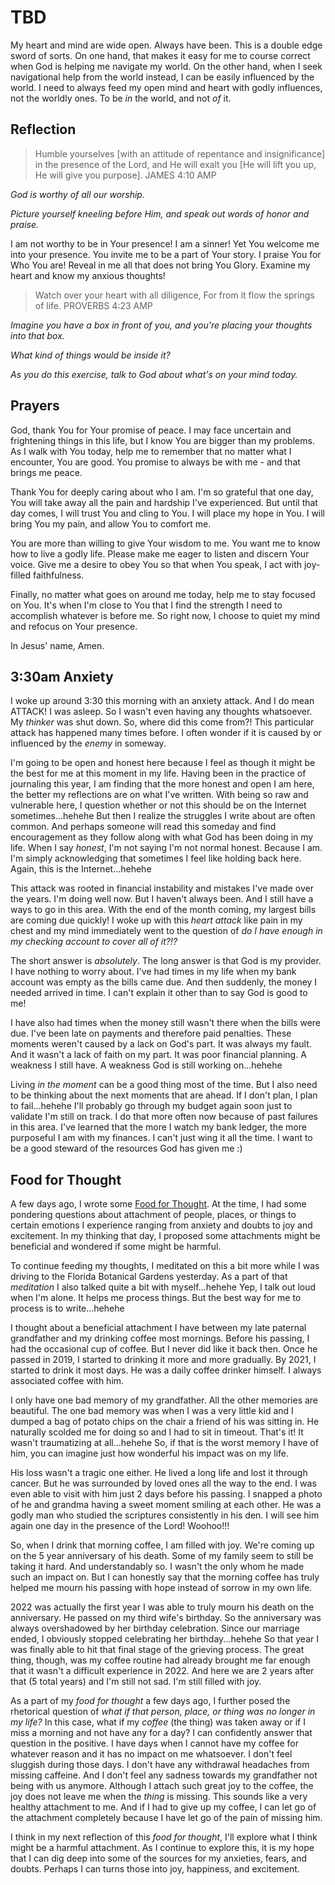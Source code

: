 # TBD

My heart and mind are wide open. Always have been. This is a double edge sword of sorts. On one hand, that makes it easy for me to course correct when God is helping me navigate my world. On the other hand, when I seek navigational help from the world instead, I can be easily influenced by the world. I need to always feed my open mind and heart with godly influences, not the worldly ones. To be *in* the world, and not *of* it.

## Reflection

> Humble yourselves [with an attitude of repentance and insignificance] in the presence of the Lord, and He will exalt you [He will lift you up, He will give you purpose]. JAMES 4:10 AMP

*God is worthy of all our worship.*

*Picture yourself kneeling before Him, and speak out words of honor and praise.*

I am not worthy to be in Your presence! I am a sinner! Yet You welcome me into your presence. You invite me to be a part of Your story. I praise You for Who You are! Reveal in me all that does not bring You Glory. Examine my heart and know my anxious thoughts!

> Watch over your heart with all diligence, For from it flow the springs of life. PROVERBS 4:23 AMP

*Imagine you have a box in front of you, and you're placing your thoughts into that box.*

*What kind of things would be inside it?*

*As you do this exercise, talk to God about what's on your mind today.*



## Prayers

God, thank You for Your promise of peace. I may face uncertain and frightening things in this life, but I know You are bigger than my problems. As I walk with You today, help me to remember that no matter what I encounter, You are good. You promise to always be with me - and that brings me peace.

Thank You for deeply caring about who I am. I'm so grateful that one day, You will take away all the pain and hardship I've experienced. But until that day comes, I will trust You and cling to You. I will place my hope in You. I will bring You my pain, and allow You to comfort me.

You are more than willing to give Your wisdom to me. You want me to know how to live a godly life. Please make me eager to listen and discern Your voice. Give me a desire to obey You so that when You speak, I act with joy-filled faithfulness.

Finally, no matter what goes on around me today, help me to stay focused on You. It's when I'm close to You that I find the strength I need to accomplish whatever is before me. So right now, I choose to quiet my mind and refocus on Your presence.

In Jesus' name, Amen.

## 3:30am Anxiety

I woke up around 3:30 this morning with an anxiety attack. And I do mean ATTACK! I was asleep. So I wasn't even having any thoughts whatsoever. My *thinker* was shut down. So, where did this come from?! This particular attack has happened many times before. I often wonder if it is caused by or influenced by the *enemy* in someway.

I'm going to be open and honest here because I feel as though it might be the best for me at this moment in my life. Having been in the practice of journaling this year, I am finding that the more honest and open I am here, the better my reflections are on what I've written. With being so raw and vulnerable here, I question whether or not this should be on the Internet sometimes...hehehe But then I realize the struggles I write about are often common. And perhaps someone will read this someday and find encouragement as they follow along with what God has been doing in my life. When I say *honest*, I'm not saying I'm not normal honest. Because I am. I'm simply acknowledging that sometimes I feel like holding back here. Again, this is the Internet...hehehe

This attack was rooted in financial instability and mistakes I've made over the years. I'm doing well now. But I haven't always been. And I still have a ways to go in this area. With the end of the month coming, my largest bills are coming due quickly! I woke up with this *heart attack* like pain in my chest and my mind immediately went to the question of *do I have enough in my checking account to cover all of it?!?*

The short answer is *absolutely*. The long answer is that God is my provider. I have nothing to worry about. I've had times in my life when my bank account was empty as the bills came due. And then suddenly, the money I needed arrived in time. I can't explain it other than to say God is good to me!

I have also had times when the money still wasn't there when the bills were due. I've been late on payments and therefore paid penalties. These moments weren't caused by a lack on God's part. It was always my fault. And it wasn't a lack of faith on my part. It was poor financial planning. A weakness I still have. A weakness God is still working on...hehehe

Living *in the moment* can be a good thing most of the time. But I also need to be thinking about the next moments that are ahead. If I don't plan, I plan to fail...hehehe I'll probably go through my budget again soon just to validate I'm still on track. I do that more often now because of past failures in this area. I've learned that the more I watch my bank ledger, the more purposeful I am with my finances. I can't just wing it all the time. I want to be a good steward of the resources God has given me :)

## Food for Thought

A few days ago, I wrote some [Food for Thought](./23_new-grocer-food-for-thought-dog-toys-and-frozen.md#food-for-thought). At the time, I had some pondering questions about attachment of people, places, or things to certain emotions I experience ranging from anxiety and doubts to joy and excitement. In my thinking that day, I proposed some attachments might be beneficial and wondered if some might be harmful.

To continue feeding my thoughts, I meditated on this a bit more while I was driving to the Florida Botanical Gardens yesterday. As a part of that *meditation* I also talked quite a bit with myself...hehehe Yep, I talk out loud when I'm alone. It helps me process things. But the best way for me to process is to write...hehehe

I thought about a beneficial attachment I have between my late paternal grandfather and my drinking coffee most mornings. Before his passing, I had the occasional cup of coffee. But I never did like it back then. Once he passed in 2019, I started to drinking it more and more gradually. By 2021, I started to drink it most days. He was a daily coffee drinker himself. I always associated coffee with him.

I only have one bad memory of my grandfather. All the other memories are beautiful. The one bad memory was when I was a very little kid and I dumped a bag of potato chips on the chair a friend of his was sitting in. He naturally scolded me for doing so and I had to sit in timeout. That's it! It wasn't traumatizing at all...hehehe So, if that is the worst memory I have of him, you can imagine just how wonderful his impact was on my life.

His loss wasn't a tragic one either. He lived a long life and lost it through cancer. But he was surrounded by loved ones all the way to the end. I was even able to visit with him just 2 days before his passing. I snapped a photo of he and grandma having a sweet moment smiling at each other. He was a godly man who studied the scriptures consistently in his den. I will see him again one day in the presence of the Lord! Woohoo!!!

So, when I drink that morning coffee, I am filled with joy. We're coming up on the 5 year anniversary of his death. Some of my family seem to still be taking it hard. And understandably so. I wasn't the only whom he made such an impact on. But I can honestly say that the morning coffee has truly helped me mourn his passing with hope instead of sorrow in my own life.

2022 was actually the first year I was able to truly mourn his death on the anniversary. He passed on my third wife's birthday. So the anniversary was always overshadowed by her birthday celebration. Since our marriage ended, I obviously stopped celebrating her birthday...hehehe So that year I was finally able to hit that final stage of the grieving process. The great thing, though, was my coffee routine had already brought me far enough that it wasn't a difficult experience in 2022. And here we are 2 years after that (5 total years) and I'm still not sad. I'm still filled with joy.

As a part of my *food for thought* a few days ago, I further posed the rhetorical question of *what if that person, place, or thing was no longer in my life?* In this case, what if my *coffee* (the thing) was taken away or if I miss a morning and not have any for a day? I can confidently answer that question in the positive. I have days when I cannot have my coffee for whatever reason and it has no impact on me whatsoever. I don't feel sluggish during those days. I don't have any withdrawal headaches from missing caffeine. And I don't feel any sadness towards my grandfather not being with us anymore. Although I attach such great joy to the coffee, the joy does not leave me when the *thing* is missing. This sounds like a very healthy attachment to me. And if I had to give up my coffee, I can let go of the attachment completely because I have let go of the pain of missing him.

I think in my next reflection of this *food for thought*, I'll explore what I think might be a harmful attachment. As I continue to explore this, it is my hope that I can dig deep into some of the sources for my anxieties, fears, and doubts. Perhaps I can turns those into joy, happiness, and excitement.